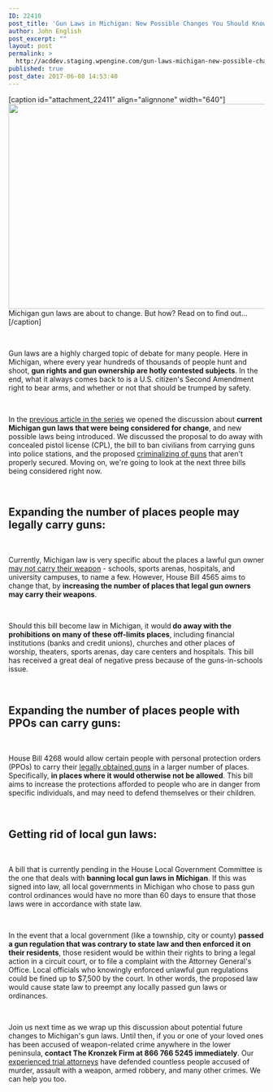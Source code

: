 ```yaml
---
ID: 22410
post_title: 'Gun Laws in Michigan: New Possible Changes You Should Know About 2'
author: John English
post_excerpt: ""
layout: post
permalink: >
  http://acddev.staging.wpengine.com/gun-laws-michigan-new-possible-changes-know-2.html
published: true
post_date: 2017-06-08 14:53:40
---
```

[caption id="attachment_22411" align="alignnone" width="640"]<img class="size-large wp-image-22411" src="http://acddev.staging.wpengine.com/wp-content/uploads/2017/06/toy-768921_1920-1024x647.jpg" alt="" width="640" height="404" /> Michigan gun laws are about to change. But how? Read on to find out…[/caption]

&nbsp;

<span style="font-weight: 400;">Gun laws are a highly charged topic of debate for many people. </span><span style="font-weight: 400;">Here in Michigan, where every year hundreds of thousands of people hunt and shoot, </span><b>gun rights and gun ownership are hotly contested subjects</b><span style="font-weight: 400;">. In the end, what it always comes back to is a U.S. citizen's Second Amendment right to bear arms, and whether or not that should be trumped by safety.</span>

&nbsp;

<span style="font-weight: 400;">In the </span><a href="https://acddev.staging.wpengine.com/gun-laws-michigan-new-possible-changes-know-1.html" target="_blank" rel="noopener noreferrer"><span style="font-weight: 400;">previous article in the series</span></a><span style="font-weight: 400;"> we opened the discussion about </span><b>current Michigan gun laws that were being considered for change</b><span style="font-weight: 400;">, and new possible laws being introduced. We discussed the proposal to do away with concealed pistol license (CPL), the bill to ban civilians from carrying guns into police stations, and the proposed </span><a href="http://acddev.staging.wpengine.com/firearm-charges.html" target="_blank" rel="noopener noreferrer"><span style="font-weight: 400;">criminalizing of guns</span></a><span style="font-weight: 400;"> that aren't properly secured. Moving on, we're going to look at the next three bills being considered right now.</span>

&nbsp;
<h2><b>Expanding the number of places people may legally carry guns:</b></h2>
&nbsp;

<span style="font-weight: 400;">Currently, Michigan law is very specific about the places a lawful gun owner </span><a href="http://acddev.staging.wpengine.com/carrying-concealed-weapon-michigan-firearm-attorneys.html" target="_blank" rel="noopener noreferrer"><span style="font-weight: 400;">may not carry their weapon</span></a><span style="font-weight: 400;"> - schools, sports arenas, hospitals, and university campuses, to name a few. However, House Bill 4565 aims to change that, by </span><b>increasing the number of places that legal gun owners may carry their weapons</b><span style="font-weight: 400;">.</span>

&nbsp;

<span style="font-weight: 400;">Should this bill become law in Michigan, it would</span><b> do away with the prohibitions on many of these off-limits places</b><span style="font-weight: 400;">, including financial institutions (banks and credit unions), churches and other places of worship, theaters, sports arenas, day care centers and hospitals. This bill has received a great deal of negative press because of the guns-in-schools issue.</span>

&nbsp;
<h2><b>Expanding the number of places people with PPOs can carry guns:</b></h2>
&nbsp;

<span style="font-weight: 400;">House Bill 4268 would allow certain people with personal protection orders (PPOs) to carry their </span><a href="http://acddev.staging.wpengine.com/michigan-felony-firearm-attorneys-michigan-gun-lawyers.html" target="_blank" rel="noopener noreferrer"><span style="font-weight: 400;">legally obtained guns</span></a><span style="font-weight: 400;"> in a larger number of places. Specifically, </span><b>in places where it would otherwise not be allowed</b><span style="font-weight: 400;">. This bill aims to increase the protections afforded to people who are in danger from specific individuals, and may need to defend themselves or their children.</span>

&nbsp;
<h2><b>Getting rid of local gun laws:</b></h2>
&nbsp;

<span style="font-weight: 400;">A bill that is currently pending in the House Local Government Committee is the one that deals with </span><b>banning local gun laws in Michigan</b><span style="font-weight: 400;">. If this was signed into law, all local governments in Michigan who chose to pass gun control ordinances would have no more than 60 days to ensure that those laws were in accordance with state law. </span>

&nbsp;

<span style="font-weight: 400;">In the event that a local government (like a township, city or county) </span><b>passed a gun regulation that was contrary to state law and then enforced it on their residents</b><span style="font-weight: 400;">, those resident would be within their rights to bring a legal action in a circuit court, or to file a complaint with the Attorney General's Office. Local officials who knowingly enforced unlawful gun regulations could be fined up to $7,500 by the court. In other words, the proposed law would cause state law to preempt any locally passed gun laws or ordinances. </span>

&nbsp;

<span style="font-weight: 400;">Join us next time as we wrap up this discussion about potential future changes to Michigan's gun laws. Until then, if you or one of your loved ones has been accused of weapon-related crime anywhere in the lower peninsula, </span><b>contact The Kronzek Firm at 866 766 5245 immediately</b><span style="font-weight: 400;">. Our </span><a href="http://acddev.staging.wpengine.com/trial-attorneys.html" target="_blank" rel="noopener noreferrer"><span style="font-weight: 400;">experienced trial attorneys</span></a><span style="font-weight: 400;"> have defended countless people accused of murder, assault with a weapon, armed robbery, and many other crimes. We can help you too. </span>

&nbsp;
